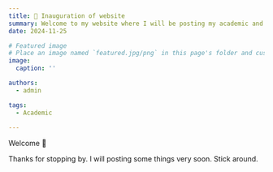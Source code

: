 ```yaml
---
title: 🎉 Inauguration of website
summary: Welcome to my website where I will be posting my academic and personal updates
date: 2024-11-25

# Featured image
# Place an image named `featured.jpg/png` in this page's folder and customize its options here.
image:
  caption: ''

authors:
  - admin

tags:
  - Academic
  
---
```


Welcome 👋

Thanks for stopping by. I will posting some things very soon. Stick around.